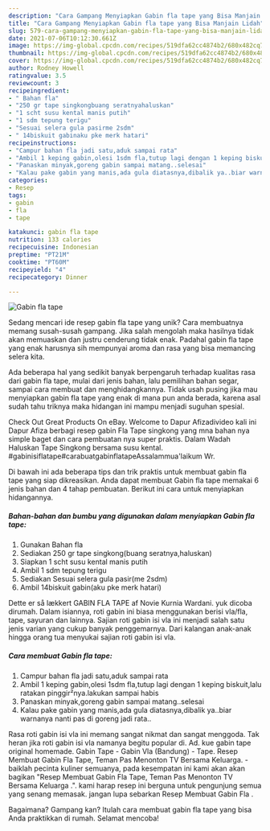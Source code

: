 ```yaml
---
description: "Cara Gampang Menyiapkan Gabin fla tape yang Bisa Manjain Lidah"
title: "Cara Gampang Menyiapkan Gabin fla tape yang Bisa Manjain Lidah"
slug: 579-cara-gampang-menyiapkan-gabin-fla-tape-yang-bisa-manjain-lidah
date: 2021-07-06T10:12:30.661Z
image: https://img-global.cpcdn.com/recipes/519dfa62cc4874b2/680x482cq70/gabin-fla-tape-foto-resep-utama.jpg
thumbnail: https://img-global.cpcdn.com/recipes/519dfa62cc4874b2/680x482cq70/gabin-fla-tape-foto-resep-utama.jpg
cover: https://img-global.cpcdn.com/recipes/519dfa62cc4874b2/680x482cq70/gabin-fla-tape-foto-resep-utama.jpg
author: Rodney Howell
ratingvalue: 3.5
reviewcount: 3
recipeingredient:
- " Bahan fla"
- "250 gr tape singkongbuang seratnyahaluskan"
- "1 scht susu kental manis putih"
- "1 sdm tepung terigu"
- "Sesuai selera gula pasirme 2sdm"
- " 14biskuit gabinaku pke merk hatari"
recipeinstructions:
- "Campur bahan fla jadi satu,aduk sampai rata"
- "Ambil 1 keping gabin,olesi 1sdm fla,tutup lagi dengan 1 keping biskuit,lalu ratakan pinggir²nya.lakukan sampai habis"
- "Panaskan minyak,goreng gabin sampai matang..selesai"
- "Kalau pake gabin yang manis,ada gula diatasnya,dibalik ya..biar warnanya nanti pas di goreng jadi rata.."
categories:
- Resep
tags:
- gabin
- fla
- tape

katakunci: gabin fla tape 
nutrition: 133 calories
recipecuisine: Indonesian
preptime: "PT21M"
cooktime: "PT60M"
recipeyield: "4"
recipecategory: Dinner

---
```



![Gabin fla tape](https://img-global.cpcdn.com/recipes/519dfa62cc4874b2/680x482cq70/gabin-fla-tape-foto-resep-utama.jpg)

Sedang mencari ide resep gabin fla tape yang unik? Cara membuatnya memang susah-susah gampang. Jika salah mengolah maka hasilnya tidak akan memuaskan dan justru cenderung tidak enak. Padahal gabin fla tape yang enak harusnya sih mempunyai aroma dan rasa yang bisa memancing selera kita.

Ada beberapa hal yang sedikit banyak berpengaruh terhadap kualitas rasa dari gabin fla tape, mulai dari jenis bahan, lalu pemilihan bahan segar, sampai cara membuat dan menghidangkannya. Tidak usah pusing jika mau menyiapkan gabin fla tape yang enak di mana pun anda berada, karena asal sudah tahu triknya maka hidangan ini mampu menjadi suguhan spesial.

Check Out Great Products On eBay. Welcome to Dapur Afizadivideo kali ini Dapur Afiza berbagi resep gabin Fla Tape singkong yang mna bahan nya simple baget dan cara pembuatan nya super praktis. Dalam Wadah Haluskan Tape Singkong bersama susu kental. #gabinisiflatape#carabuatgabinflatapeAssalammua&#39;laikum Wr.


Di bawah ini ada beberapa tips dan trik praktis untuk membuat gabin fla tape yang siap dikreasikan. Anda dapat membuat Gabin fla tape memakai 6 jenis bahan dan 4 tahap pembuatan. Berikut ini cara untuk menyiapkan hidangannya.

<!--inarticleads1-->

##### Bahan-bahan dan bumbu yang digunakan dalam menyiapkan Gabin fla tape:

1. Gunakan  Bahan fla
1. Sediakan 250 gr tape singkong(buang seratnya,haluskan)
1. Siapkan 1 scht susu kental manis putih
1. Ambil 1 sdm tepung terigu
1. Sediakan Sesuai selera gula pasir(me 2sdm)
1. Ambil  14biskuit gabin(aku pke merk hatari)


Dette er så lækkert GABIN FLA TAPE af Novie Kurnia Wardani. yuk dicoba dirumah. Dalam isiannya, roti gabin ini biasa menggunakan berisi vla/fla, tape, sayuran dan lainnya. Sajian roti gabin isi vla ini menjadi salah satu jenis varian yang cukup banyak penggemarnya. Dari kalangan anak-anak hingga orang tua menyukai sajian roti gabin isi vla. 

<!--inarticleads2-->

##### Cara membuat Gabin fla tape:

1. Campur bahan fla jadi satu,aduk sampai rata
1. Ambil 1 keping gabin,olesi 1sdm fla,tutup lagi dengan 1 keping biskuit,lalu ratakan pinggir²nya.lakukan sampai habis
1. Panaskan minyak,goreng gabin sampai matang..selesai
1. Kalau pake gabin yang manis,ada gula diatasnya,dibalik ya..biar warnanya nanti pas di goreng jadi rata..


Rasa roti gabin isi vla ini memang sangat nikmat dan sangat menggoda. Tak heran jika roti gabin isi vla namanya begitu popular di. Ad. kue gabin tape original homemade. Gabin Tape - Gabin Vla (Bandung) - Tape. Resep Membuat Gabin Fla Tape, Teman Pas Menonton TV Bersama Keluarga. - baiklah pecinta kuliner semuanya, pada kesempatan ini kami akan akan bagikan &#34;Resep Membuat Gabin Fla Tape, Teman Pas Menonton TV Bersama Keluarga .&#34;. kami harap resep ini berguna untuk pengunjung semua yang senang memasak. jangan lupa sebarkan Resep Membuat Gabin Fla . 

Bagaimana? Gampang kan? Itulah cara membuat gabin fla tape yang bisa Anda praktikkan di rumah. Selamat mencoba!
